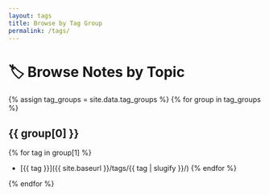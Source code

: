 ```yaml
---
layout: tags
title: Browse by Tag Group
permalink: /tags/
---
```


# 🏷 Browse Notes by Topic

{% assign tag_groups = site.data.tag_groups %}
{% for group in tag_groups %}
## {{ group[0] }}

{% for tag in group[1] %}
- [{{ tag }}]({{ site.baseurl }}/tags/{{ tag | slugify }}/)
{% endfor %}

{% endfor %}
